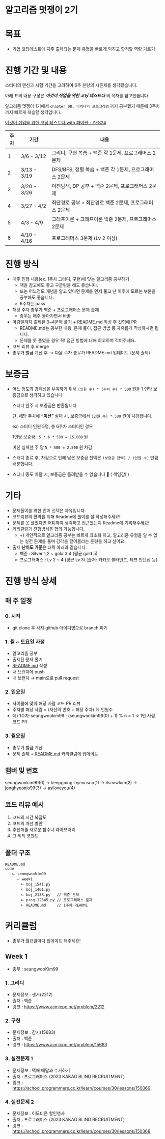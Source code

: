 # 알고리즘 멋쟁이 2기

# 목표

- 기업 코딩테스트에 자주 출제되는 문제 유형을 빠르게 익히고 합격할 역량 기르기

# 진행 기간 및 내용

스터디의 텐션과 시험 기간을 고려하여 6주 분량의 시즌제를 생각했습니다.

아래 표의 내용 구성은 ***이것이 취업을 위한 코딩 테스트다*** 의 목차를 참고했습니다. 

알고리즘 멋쟁이 1기에서 `chapter 08. 다이나믹 프로그래밍` 까지 공부했기 때문에 3주차까지 빠르게 복습할 생각입니다.

[이것이 취업을 위한 코딩 테스트다 with 파이썬  - YES24](http://www.yes24.com/Product/Goods/91433923)

| 주차 | 기간 | 내용 |
| --- | --- | --- |
| 1 | 3/6 - 3/12 | 그리디, 구현 복습 + 백준 각 1문제, 프로그래머스 2문제 |
| 2 | 3/13 - 3/19 | DFS/BFS, 정렬 복습 + 백준 각 1문제, 프로그래머스 2문제 |
| 3 | 3/20 - 3/26 | 이진탐색, DP 공부 + 백준 2문제, 프로그래머스 2문제 |
| 4 | 3/27 - 4/2 | 최단경로 공부 + 최단경로 백준 2문제, 프로그래머스 2문제 |
| 5 | 4/3 - 4/9 | 그래프이론 + 그래프이론 백준 2문제, 프로그래머스 2문제 |
| 6 | 4/10 - 4/16 | 프로그래머스 3문제 (Lv 2 이상) |

# 진행 방식

- 매주 진행 내용(ex. 1주차 그리디, 구현)에 맞는 알고리즘 공부하기
    - 책을 참고해도 좋고 구글링을 해도 좋습니다.
    - 또는 어느정도 개념을 알고 있다면 문제를 먼저 풀고 난 이후에 모르는 부분을 공부해도 좋습니다.
    - 6주차는 pass
- 해당 주차 총무가 백준 + 프로그래머스 문제 출제
    - 총무는 매주 돌아가면서 바꿈
- 마감일까지 출제된 3~4문제 풀기 + [README.md](http://README.md) 작성 후 깃헙에 PR
    - README.md는 공부한 내용, 문제 풀이, 접근 방법 등 자유롭게 작성하시면 됩니다.
    - 문제를 못 풀었을 경우 꼭! 접근 방법에 대해 회고하여 적어주세요.
- 코드 리뷰 후 merge
- 총무가 벌금 계산 후 -> 다음 주차 총무가 README.md 업데이트 (문제 출제)

# 보증금

- 어느 정도의 강제성을 부여하기 위해 `(인원 수) * (주차 수) * 500` 원을 1 인당 보증금으로 생각하고 있습니다
    
    스터디 완주 시 보증금은 반환됩니다
    
    단, 해당 주차에 **“미션”** 실패 시, 보증금에서 `(인원 수) * 500` 원이 차감됩니다.
    
    ex) 스터디 인원 5명, 총 6주차 스터디인 경우
    
    1인당 보증금 : `5 * 6 * 500 = 15,000` 원
    
    미션 실패한 주 당 `5 * 500 = 2,500` 원 차감
    
- 스터디 종료 후, 차감으로 인해 남은 보증금 잔액은 `(보증금 잔액) / (인원 수)` 만큼 배분합니다.
- 스터디 중도 이탈 시, 보증금은 돌려받을 수 없습니다 🥲 ( 책임감! )

# 기타

- 문제풀이를 위한 언어 선택은 자유입니다.
- 코드리뷰의 편의를 위해 Readme에 풀이를 잘 작성해주세요!
- 문제를 못 풀었다면 어디까지 생각하고 접근했는지 Readme에 기록해주세요!
- 커리큘럼과 진행방식은 협의 가능합니다.
    - +) 개인적으로 알고리즘 공부는 빠르게 최소화 하고, 알고리즘 유형을 알 수 없는 실전 문제를 풀며 감각을 끌어올리는 훈련을 하고 싶어요.
- 출제 **난이도 기준**은 대략 아래와 같습니다.
    - 백준 : Silver 1,2 ~ gold 3,4 (평균 gold 5)
    - 프로그래머스 : Lv 2 ~ 4 (평균 Lv.3) (출처: 카카오 블라인드, 테크 인턴십 등)

# 진행 방식 상세

## 매 주 일정

### 0. 시작

- git clone 후 각자 github 아이디명으로 branch 파기

### 1. 월 ~ 토요일 자정

- 알고리즘 공부
- 출제된 문제 풀기
- [README.md](http://README.md) 작성
- 내 브랜치에 push
- 내 브랜치 → main으로 pull request

### 2. 일요일

- 사이클에 맞춰 해당 사람 코드 PR 리뷰
- 주차별 해당 사람 = (자신의 번호 + 해당 주차) % 인원수
- 예) 1주차-seungwookim99 : (seungwookim99(0) + 1) % n = 1 => 1번 사람 코드 PR

### 3. 월요일

- 총무가 벌금 계산
- 문제 출제 + [README.md](http://README.md) 커리큘럼에 업데이트

## 맴버 및 번호

seungwookim99(0) → keepgoing-hyeonsoo(1) → itsnowkim(2) → jonghyeonjo99(3) → asiloveyou(4) 

## 코드 리뷰 예시

1. 코드의 시간 복잡도
2. 코드의 개선 방안
3. 추천해줄 새로운 함수나 라이브러리
4. 그 외의 코멘트

## 폴더 구조
```
README.md
code
   ㄴ seungwookim99
     ㄴ week1
       ㄴ boj_1541.py
       ㄴ boj_1461.py
       ㄴ boj_2138.py   // 백준 문제
	   ㄴ prog_12345.py // 프로그래머스 문제
       ㄴ README.md     // 1주차 README
```
# 커리큘럼
- 총무가 월요일마다 업데이트 해주세요!

## Week 1
- 총무 : seungwooKim99
### 1. 그리디
- 문제정보 : 센서(2212)
- 출처 : 백준
- 링크 : https://www.acmicpc.net/problem/2212
### 2. 구현
- 문제정보 : 감시(15683)
- 출처 : 백준
- 링크 : https://www.acmicpc.net/problem/15683
### 3. 실전문제 1
- 문제정보 : 택배 배달과 수거하기
- 출처 : 프로그래머스 (2023 KAKAO BLIND RECRUITMENT)
- 링크 : https://school.programmers.co.kr/learn/courses/30/lessons/150369
### 4. 실전문제 2
- 문제정보 : 이모티콘 할인행사
- 출처 : 프로그래머스 (2023 KAKAO BLIND RECRUITMENT)
- 링크 : https://school.programmers.co.kr/learn/courses/30/lessons/150368
